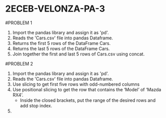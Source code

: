 # 2ECEB-VELONZA-PA-3

#PROBLEM 1
1. Import the pandas library and assign it as 'pd'.
2. Reads the 'Cars.csv' file into pandas Dataframe.
3. Returns the first 5 rows of the DataFrame Cars.
4. Returns the last 5 rows of the DataFrame Cars.
5. Join together the first and last 5 rows of Cars.csv using concat.

#PROBLEM 2
1. Import the pandas library and assign it as 'pd'.
2. Reads the 'Cars.csv' file into pandas Dataframe.
3. Use slicing to get first five rows with odd-numbered columns
4. Use positional slicing to get the row that contains the ‘Model’ of ‘Mazda RX4’.
   - Inside the closed brackets, put the range of the desired rows and add stop index.
5. 
